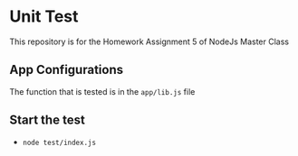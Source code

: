 # Unit Test
This repository is for the Homework Assignment 5 of NodeJs Master Class

## App Configurations
The function that is tested is in the `app/lib.js` file

## Start the test
* `node test/index.js`
